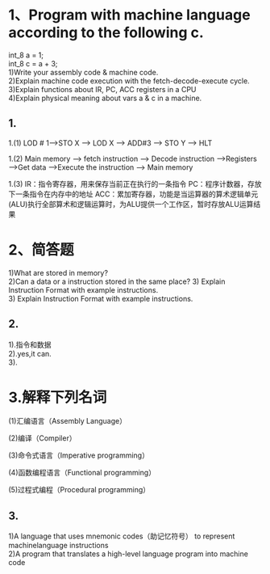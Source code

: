 # 1、Program with machine language according to the following c.      
int_8 a = 1;     
int_8 c = a + 3;     
1)Write your assembly code & machine code.    
2)Explain machine code execution with the fetch-decode-execute cycle.     
3)Explain functions about IR, PC, ACC registers in a CPU      
4)Explain physical meaning about vars a & c in a machine.       
    
## 1.   
1.(1) LOD # 1–>STO X –> LOD X –> ADD#3 –> STO Y –> HLT

1.(2) 
Main memory –> fetch instruction –> Decode instruction –>Registers –>Get data –>Execute the instruction –> Main memory

1.(3) 
IR：指令寄存器，用来保存当前正在执行的一条指令 
PC：程序计数器，存放下一条指令在内存中的地址 
ACC：累加寄存器，功能是当运算器的算术逻辑单元(ALU)执行全部算术和逻辑运算时，为ALU提供一个工作区，暂时存放ALU运算结果


# 2、简答题   
1)What are stored in memory?   
2)Can a data or a instruction stored in the same place? 3) Explain Instruction Format with example instructions.    
3) Explain Instruction Format with example instructions.     
   
## 2.  
1).指令和数据     
2).yes,it can.    
3).
       
          
# 3.解释下列名词     
(1)汇编语言（Assembly Language）   

(2)编译（Compiler）  

(3)命令式语言（Imperative programming）   

(4)函数编程语言（Functional programming）   

(5)过程式编程（Procedural programming）   

## 3.    
1)A language that uses mnemonic codes（助记忆符号） to represent machinelanguage 
instructions      
2)A program that translates a high-level language program 
into machine code     

